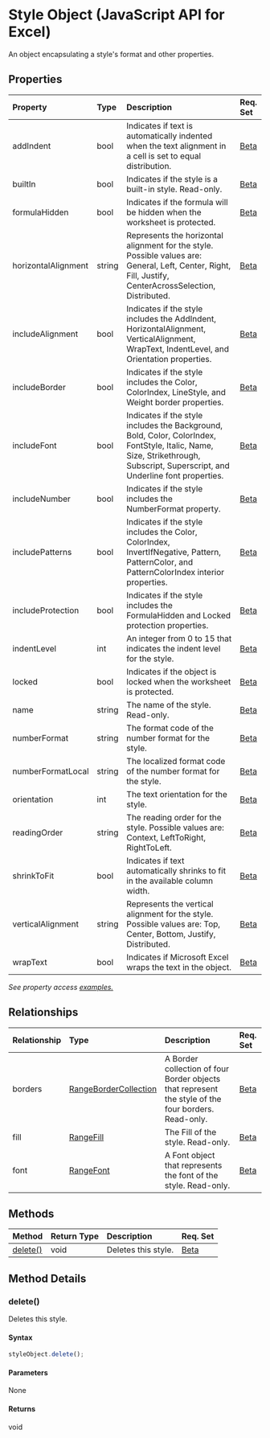 # Style Object (JavaScript API for Excel)

An object encapsulating a style's format and other properties.

## Properties

| Property	   | Type	|Description| Req. Set|
|:---------------|:--------|:----------|:----|
|addIndent|bool|Indicates if text is automatically indented when the text alignment in a cell is set to equal distribution.|[Beta](../requirement-sets/excel-api-requirement-sets.md)|
|builtIn|bool|Indicates if the style is a built-in style. Read-only.|[Beta](../requirement-sets/excel-api-requirement-sets.md)|
|formulaHidden|bool|Indicates if the formula will be hidden when the worksheet is protected.|[Beta](../requirement-sets/excel-api-requirement-sets.md)|
|horizontalAlignment|string|Represents the horizontal alignment for the style. Possible values are: General, Left, Center, Right, Fill, Justify, CenterAcrossSelection, Distributed.|[Beta](../requirement-sets/excel-api-requirement-sets.md)|
|includeAlignment|bool|Indicates if the style includes the AddIndent, HorizontalAlignment, VerticalAlignment, WrapText, IndentLevel, and Orientation properties.|[Beta](../requirement-sets/excel-api-requirement-sets.md)|
|includeBorder|bool|Indicates if the style includes the Color, ColorIndex, LineStyle, and Weight border properties.|[Beta](../requirement-sets/excel-api-requirement-sets.md)|
|includeFont|bool|Indicates if the style includes the Background, Bold, Color, ColorIndex, FontStyle, Italic, Name, Size, Strikethrough, Subscript, Superscript, and Underline font properties.|[Beta](../requirement-sets/excel-api-requirement-sets.md)|
|includeNumber|bool|Indicates if the style includes the NumberFormat property.|[Beta](../requirement-sets/excel-api-requirement-sets.md)|
|includePatterns|bool|Indicates if the style includes the Color, ColorIndex, InvertIfNegative, Pattern, PatternColor, and PatternColorIndex interior properties.|[Beta](../requirement-sets/excel-api-requirement-sets.md)|
|includeProtection|bool|Indicates if the style includes the FormulaHidden and Locked protection properties.|[Beta](../requirement-sets/excel-api-requirement-sets.md)|
|indentLevel|int|An integer from 0 to 15 that indicates the indent level for the style.|[Beta](../requirement-sets/excel-api-requirement-sets.md)|
|locked|bool|Indicates if the object is locked when the worksheet is protected.|[Beta](../requirement-sets/excel-api-requirement-sets.md)|
|name|string|The name of the style. Read-only.|[Beta](../requirement-sets/excel-api-requirement-sets.md)|
|numberFormat|string|The format code of the number format for the style.|[Beta](../requirement-sets/excel-api-requirement-sets.md)|
|numberFormatLocal|string|The localized format code of the number format for the style.|[Beta](../requirement-sets/excel-api-requirement-sets.md)|
|orientation|int|The text orientation for the style.|[Beta](../requirement-sets/excel-api-requirement-sets.md)|
|readingOrder|string|The reading order for the style. Possible values are: Context, LeftToRight, RightToLeft.|[Beta](../requirement-sets/excel-api-requirement-sets.md)|
|shrinkToFit|bool|Indicates if text automatically shrinks to fit in the available column width.|[Beta](../requirement-sets/excel-api-requirement-sets.md)|
|verticalAlignment|string|Represents the vertical alignment for the style. Possible values are: Top, Center, Bottom, Justify, Distributed.|[Beta](../requirement-sets/excel-api-requirement-sets.md)|
|wrapText|bool|Indicates if Microsoft Excel wraps the text in the object.|[Beta](../requirement-sets/excel-api-requirement-sets.md)|

_See property access [examples.](#property-access-examples)_

## Relationships
| Relationship | Type	|Description| Req. Set|
|:---------------|:--------|:----------|:----|
|borders|[RangeBorderCollection](rangebordercollection.md)|A Border collection of four Border objects that represent the style of the four borders. Read-only.|[Beta](../requirement-sets/excel-api-requirement-sets.md)|
|fill|[RangeFill](rangefill.md)|The Fill of the style. Read-only.|[Beta](../requirement-sets/excel-api-requirement-sets.md)|
|font|[RangeFont](rangefont.md)|A Font object that represents the font of the style. Read-only.|[Beta](../requirement-sets/excel-api-requirement-sets.md)|

## Methods

| Method		   | Return Type	|Description| Req. Set|
|:---------------|:--------|:----------|:----|
|[delete()](#delete)|void|Deletes this style.|[Beta](../requirement-sets/excel-api-requirement-sets.md)|

## Method Details


### delete()
Deletes this style.

#### Syntax
```js
styleObject.delete();
```

#### Parameters
None

#### Returns
void
